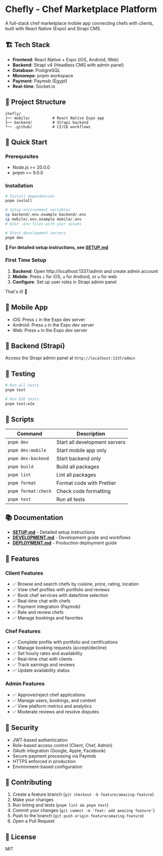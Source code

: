 # Chefly - Chef Marketplace Platform

A full-stack chef marketplace mobile app connecting chefs with clients, built with React Native (Expo) and Strapi CMS.

## 🏗️ Tech Stack

- **Frontend**: React Native + Expo (iOS, Android, Web)
- **Backend**: Strapi v4 (Headless CMS with admin panel)
- **Database**: PostgreSQL
- **Monorepo**: pnpm workspace
- **Payment**: Paymob (Egypt)
- **Real-time**: Socket.io

## 📁 Project Structure

```
chefly/
├── mobile/          # React Native Expo app
├── backend/         # Strapi backend
└── .github/         # CI/CD workflows
```

## 🚀 Quick Start

### Prerequisites

- Node.js >= 20.0.0
- pnpm >= 9.0.0

### Installation

```bash
# Install dependencies
pnpm install

# Setup environment variables
cp backend/.env.example backend/.env
cp mobile/.env.example mobile/.env
# Edit .env files with your values

# Start development servers
pnpm dev
```

**📖 For detailed setup instructions, see [SETUP.md](SETUP.md)**

### First Time Setup

1. **Backend**: Open http://localhost:1337/admin and create admin account
2. **Mobile**: Press `i` for iOS, `a` for Android, or `w` for web
3. **Configure**: Set up user roles in Strapi admin panel

That's it! 🎉

## 📱 Mobile App

- iOS: Press `i` in the Expo dev server
- Android: Press `a` in the Expo dev server
- Web: Press `w` in the Expo dev server

## 🔧 Backend (Strapi)

Access the Strapi admin panel at `http://localhost:1337/admin`

## 🧪 Testing

```bash
# Run all tests
pnpm test

# Run E2E tests
pnpm test:e2e
```

## 📝 Scripts

| Command | Description |
|---------|-------------|
| `pnpm dev` | Start all development servers |
| `pnpm dev:mobile` | Start mobile app only |
| `pnpm dev:backend` | Start backend only |
| `pnpm build` | Build all packages |
| `pnpm lint` | Lint all packages |
| `pnpm format` | Format code with Prettier |
| `pnpm format:check` | Check code formatting |
| `pnpm test` | Run all tests |

## 📚 Documentation

- **[SETUP.md](SETUP.md)** - Detailed setup instructions
- **[DEVELOPMENT.md](DEVELOPMENT.md)** - Development guide and workflows
- **[DEPLOYMENT.md](DEPLOYMENT.md)** - Production deployment guide

## 🎯 Features

### Client Features
- ✅ Browse and search chefs by cuisine, price, rating, location
- ✅ View chef profiles with portfolio and reviews
- ✅ Book chef services with date/time selection
- ✅ Real-time chat with chefs
- ✅ Payment integration (Paymob)
- ✅ Rate and review chefs
- ✅ Manage bookings and favorites

### Chef Features
- ✅ Complete profile with portfolio and certifications
- ✅ Manage booking requests (accept/decline)
- ✅ Set hourly rates and availability
- ✅ Real-time chat with clients
- ✅ Track earnings and reviews
- ✅ Update availability status

### Admin Features
- ✅ Approve/reject chef applications
- ✅ Manage users, bookings, and content
- ✅ View platform metrics and analytics
- ✅ Moderate reviews and resolve disputes

## 🔐 Security

- JWT-based authentication
- Role-based access control (Client, Chef, Admin)
- OAuth integration (Google, Apple, Facebook)
- Secure payment processing via Paymob
- HTTPS enforced in production
- Environment-based configuration

## 🤝 Contributing

1. Create a feature branch (`git checkout -b feature/amazing-feature`)
2. Make your changes
3. Run linting and tests (`pnpm lint && pnpm test`)
4. Commit your changes (`git commit -m 'feat: add amazing feature'`)
5. Push to the branch (`git push origin feature/amazing-feature`)
6. Open a Pull Request

## 📄 License

MIT

